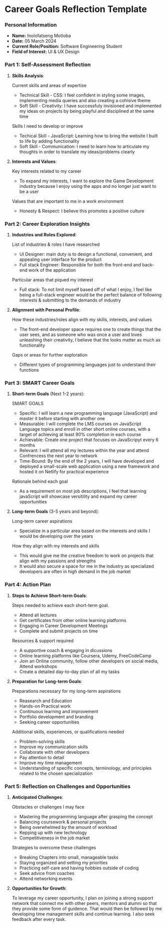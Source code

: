 
# Career Goals Reflection Template


### Personal Information

- **Name:** Inolofatseng Motloba
- **Date:** 05 March 2024
- **Current Role/Position:** Software Engineering Student
- **Field of Interest:** UI & UX Design

### Part 1: Self-Assessment Reflection

1. **Skills Analysis**:
   
   Current skills and areas of expertise
    - Technical Skill - CSS: I feel confident in styling some images, implementing media queries and also creating a cohisive theme
    - Soft Skill - Creativity: I have successfuly invisioned and implemented my ideas on projects by being playful and disciplined at the same time
      
   Skills I need to develop or improve
    - Techical Skill - JavaScript: Learning how to bring the website I  built to life by adding functionality
    - Soft Skill - Communication: I need to learn how to articulate my thoughts in order to translate my ideas/problems clearly

3. **Interests and Values**:
    
   Key interests related to my career
    - To expand my interests, I want to explore the Game Development industry because I enjoy using the apps and no longer just want to be a user
      
   Values that are important to me in a work environment
    - Honesty & Respect: I believe this promotes a positive culture

### Part 2: Career Exploration Insights

1. **Industries and Roles Explored**:
    
   List of industries & roles I have researched
    - UI Designer: main duty is to design a functional, convenient, and appealing user interface for the product
    - Full stack Engineer: Responsible for both the front-end and back-end work of the application
      
   Particular areas that piqued my interest
    - Full stack: To not limit myself based off of what I enjoy, I feel like being a full-stack engineer would be the perfect balance of following interests & submitting to the demands of industry
      
2. **Alignment with Personal Profile**:
    
   How these industries/roles align with my skills, interests, and values
    - The front-end developer space requires one to create things that the user sees, and as someone who was once a user and loves unleashing their creativity, I believe that the looks matter as much as functionality
      
   Gaps or areas for further exploration
    - Different types of programming languages just to understand their functions

### Part 3: SMART Career Goals

1. **Short-term Goals** (Next 1-2 years):
    
   SMART GOALS
    - Specific: I will learn a new programming language (JavaScript) and master it before starting with another one
    - Measurable: I will complete the LMS courses on JavaScript Language topics and enroll in other short online courses, with a target of achieving at least 90% completion in each course
    - Achievable: Create one project that focuses on JavaScripyt every 6 months
    - Relevant: I will attend all my lectures within the year and attend Confrencess the next year to network
    - Time-Bound: By the end of the 2 years, I will have developed and deployed a small-scale web application using a new framework and hosted it on Netlify for practical experience

   Rationale behind each goal
    - As a requirement on most job descriptions, I feel that learning javaScript will showcase versitility and expand my career opportunities
      
2. **Long-term Goals** (3-5 years and beyond):
    
   Long-term career aspirations
    - Specialize in a particular area based on the interests and skills I would be developing over the years
      
   How they align with my interests and skills
    - This would give me the creative freedom to work on projects that align with my passions and strengths
    - It would also secure a space for me in the industry as specialized developers are often in high demand in the job market

### Part 4: Action Plan

1. **Steps to Achieve Short-term Goals**:
    
   Steps needed to achieve each short-term goal.
    - Attend all lectures
    - Get certificates from other online learning platforms
    - Engaging in Career Development Meetings
    - Complete and submit projects on time
      
   Resources & support required
    - A supportive coach & engaging in dicussions
    - Online learning platforms like Coursera, Udemy, FreeCodeCamp
    - Join an Online community, follow other developers on social media, Attend workshops
    - Create a detailed day-to-day plan of all my tasks
      
2. **Preparation for Long-term Goals**:
    
   Preparations necessary for my long-term aspirations
    - Reasearch and Education
    - Hands-on Practical work
    - Continuous learning and improvement
    - Portfolio development and branding
    - Seeking career opportunities
      
   Additional skills, experiences, or qualifications needed
    - Problem-solving skills
    - Improve my communication skills
    - Collaborate with other developers
    - Pay attention to detail
    - Improve my time management
    - Understanding of specific concepts, terminology, and principles related to the chosen specialization

### Part 5: Reflection on Challenges and Opportunities

1. **Anticipated Challenges**:
    
    Obstacles or challenges I may face
    - Mastering the programming language after grasping the concept
    - Balancing coursework & personal projects
    - Being overwhelmed by the amount of workload
    - Kepping up with new technology
    - Competitiveness in the job market

   Strategies to overcome these challenges
    - Breaking Chapters into small, manageable tasks
    - Staying organized and setting my priorities
    - Practicing self-care and having hobbies outside of coding
    - Seek advice from coaches
    - Attend networking events
      
2. **Opportunities for Growth**:
    
    To leverage my career opportunity, I plan on joining a strong support network that connect me with other peers, mentors and alumni so that they provide some form of guidence.
    That would then be followed by me developing time management skills and continue learning. I also seek feedback after every task.


